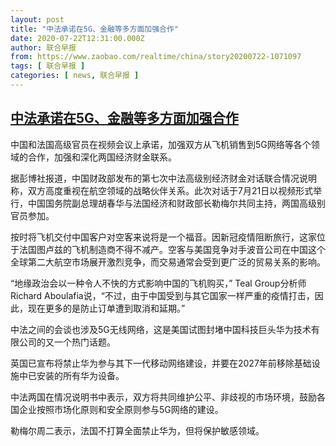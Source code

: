 ```yaml
---
layout: post
title: "中法承诺在5G、金融等多方面加强合作"
date: 2020-07-22T12:31:00.000Z
author: 联合早报
from: https://www.zaobao.com/realtime/china/story20200722-1071097
tags: [ 联合早报 ]
categories: [ news, 联合早报 ]
---
```

<!--1595421060000-->
[中法承诺在5G、金融等多方面加强合作](https://www.zaobao.com/realtime/china/story20200722-1071097)
------

<div>
<p>中国和法国高级官员在视频会议上承诺，加强双方从飞机销售到5G网络等各个领域的合作，加强和深化两国经济财金联系。</p><p>据彭博社报道，中国财政部发布的第七次中法高级别经济财金对话联合情况说明称，双方高度重视在航空领域的战略伙伴关系。此次对话于7月21日以视频形式举行，中国国务院副总理胡春华与法国经济和财政部长勒梅尔共同主持，两国高级别官员参加。</p><p>按时将飞机交付中国客户对空客来说将是一个福音。因新冠疫情阻断旅行，这家位于法国图卢兹的飞机制造商不得不减产。空客与美国竞争对手波音公司在中国这个全球第二大航空市场展开激烈竞争，而交易通常会受到更广泛的贸易关系的影响。</p><section id="imu"><div id="dfp-ad-imu1-wrapper" class="dfp-tag-wrapper"><div id="dfp-ad-imu1" class="dfp-tag-wrapper"></div></div></section><p>“地缘政治会以一种令人不快的方式影响中国的飞机购买，” Teal Group分析师Richard Aboulafia说，“不过，由于中国受到与其它国家一样严重的疫情打击，因此，现在更多的是防止订单遭到取消和延期。”</p><p>中法之间的会谈也涉及5G无线网络，这是美国试图封堵中国科技巨头华为技术有限公司的又一个热门话题。</p><p>英国已宣布将禁止华为参与其下一代移动网络建设，并要在2027年前移除基础设施中已安装的所有华为设备。</p><p>中法两国在情况说明书中表示，双方将共同维护公平、非歧视的市场环境，鼓励各国企业按照市场化原则和安全原则参与5G网络的建设。</p><div id="innity-in-post"></div><div id="dfp-ad-midarticlespecial-wrapper" class="dfp-tag-wrapper"><div id="dfp-ad-midarticlespecial" class="dfp-tag-wrapper"></div></div><p>勒梅尔周二表示，法国不打算全面禁止华为，但将保护敏感领域。</p>
</div>
